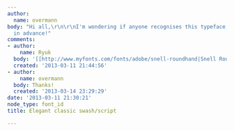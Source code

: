 ```yaml
---
author:
  name: overmann
body: "Hi all,\r\n\r\nI'm wondering if anyone recognises this typeface, or is it custom?\r\n\r\nhttp://behance.vo.llnwd.net/profiles/72566/projects/1393501/888e78e648074f4268b5228950179ccd.jpg\r\n\r\nThanks
  in advance!"
comments:
- author:
    name: Ryuk
  body: '[[http://www.myfonts.com/fonts/adobe/snell-roundhand|Snell Roundhand Bold]]'
  created: '2013-03-11 21:44:56'
- author:
    name: overmann
  body: Thanks!
  created: '2013-03-14 23:29:29'
date: '2013-03-11 21:30:21'
node_type: font_id
title: Elegant classic swash/script

---
```


